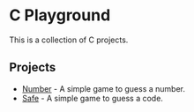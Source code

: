 # C Playground

This is a collection of C projects.

## Projects

- [Number](./number/) - A simple game to guess a number.
- [Safe](./safe/) - A simple game to guess a code.
